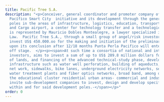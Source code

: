 ```yaml
---
title: Pacific Tree S.A.
description: "<p>Conceiver, general coordinator and promoter company of Punta Perla
  Pacífico Smart City  initiative and its development through the generation of specialized
  poles in the areas of infrastructure, logistics, education, transportation, ports
  and Cargo airport, a center for technology transfer and a technological park.  It
  is represented by Mauricio Dobles Montealegre, a lawyer specialized in Corporate
  Law.  Pacific Tree S.A., through a small group of angel/risk investors plans to
  invest US$ 450.000.oo for the making and initiation of the preliminary study phase,
  upon its conclusion after 12/18 months Punta Perla Pacifico will enter its take
  off stage.  </p><p><span>At such time a consortia of national and international
  investors, aims to invest a sum of up to US$ 289.8 million dollars for the purchase
  of lands, and financing of the advanced technical-study phase, development of basic
  infrastructure such as water well perforation, building of aqueducts, streets,transportation
  net work, sidewalks, bike lanes, underground electricity networks, sewer systems,
  water treatment plants and fiber optics networks, broad band, among others, construction
  the educational cluster residential urban areas- commercial and industrial. We  will
  invite sub-development companies to invest, design and develop specific sections
  within and for said development poles.-</span></p>"
order: 0
---
```


